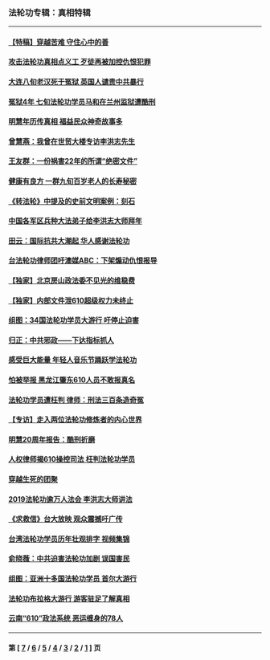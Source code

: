 ### 法轮功专辑：真相特辑
---
#### [【特稿】穿越苦难 守住心中的善](../../pages/nf4389/n13784979.md?01140430) 
#### [攻击法轮功真相点义工 歹徒再被加控仇恨犯罪](../../pages/nf4389/n13601019.md?01140430) 
#### [大连八旬老汉死于冤狱 英国人谴责中共暴行](../../pages/nf4389/n13480118.md?01140430) 
#### [冤狱4年 七旬法轮功学员马和在兰州监狱遭酷刑](../../pages/nf4389/n13304688.md?01140430) 
#### [明慧年历传真相 福益民众神奇故事多](../../pages/nf4389/n13294545.md?01140430) 
#### [曾慧燕：我曾在世贸大楼专访李洪志先生](../../pages/nf4389/n12898729.md?01140430) 
#### [王友群：一份祸害22年的所谓“绝密文件”](../../pages/nf4389/n12871750.md?01140430) 
#### [健康有良方 一群九旬百岁老人的长寿秘密](../../pages/nf4389/n12847475.md?01140430) 
#### [《转法轮》中提及的史前文明案例：刻石](../../pages/nf4389/n12758577.md?01140430) 
#### [中国各军区兵种大法弟子给李洪志大师拜年](../../pages/nf4389/n12750047.md?01140430) 
#### [田云：国际抗共大潮起 华人感谢法轮功](../../pages/nf4389/n12357708.md?01140430) 
#### [台法轮功律师团吁澳媒ABC：下架煽动仇恨报导](../../pages/nf4389/n12279917.md?01140430) 
#### [【独家】北京房山政法委不见光的维稳费](../../pages/nf4389/n12031979.md?01140430) 
#### [【独家】内部文件泄610超级权力未终止](../../pages/nf4389/n12023895.md?01140430) 
#### [组图：34国法轮功学员大游行 吁停止迫害](../../pages/nf4389/n11492658.md?01140430) 
#### [归正：中共邪政——下达指标抓人](../../pages/nf4389/n11474770.md?01140430) 
#### [感受巨大能量 年轻人音乐节踊跃学法轮功](../../pages/nf4389/n11441981.md?01140430) 
#### [怕被举报 黑龙江肇东610人员不敢报真名](../../pages/nf4389/n11436499.md?01140430) 
#### [法轮功学员遭枉判 律师：刑法三百条造奇冤](../../pages/nf4389/n11433943.md?01140430) 
#### [【专访】走入两位法轮功修炼者的内心世界](../../pages/nf4389/n11415623.md?01140430) 
#### [明慧20周年报告：酷刑折磨](../../pages/nf4389/n11387954.md?01140430) 
#### [人权律师揭610操控司法 枉判法轮功学员](../../pages/nf4389/n11313370.md?01140430) 
#### [穿越生死的团聚](../../pages/nf4389/n11258922.md?01140430) 
#### [2019法轮功逾万人法会 李洪志大师讲法](../../pages/nf4389/n11265303.md?01140430) 
#### [《求救信》台大放映 观众震撼吁广传](../../pages/nf4389/n10922251.md?01140430) 
#### [台湾法轮功学员历年壮观排字 视频集锦](../../pages/nf4389/n10878789.md?01140430) 
#### [俞晓薇：中共迫害法轮功加剧 误国害民](../../pages/nf4389/n10859260.md?01140430) 
#### [组图：亚洲十多国法轮功学员 首尔大游行](../../pages/nf4389/n10781149.md?01140430) 
#### [法轮功布拉格大游行 游客驻足了解真相](../../pages/nf4389/n10749360.md?01140430) 
#### [云南“610”政法系统 恶运缠身的78人](../../pages/nf4389/n10747534.md?01140430) 

---
#### 第 [ [7](./7.md?01140430) / [6](./6.md?01140430) / [5](./5.md?01140430) / [4](./4.md?01140430) / [3](./3.md?01140430) / [2](./2.md?01140430) / [1](./1.md?01140430) ] 页
